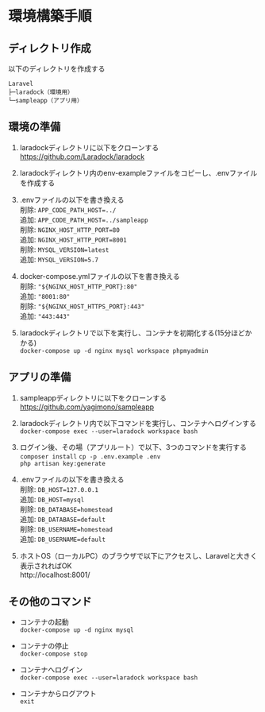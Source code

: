 # 環境構築手順

## ディレクトリ作成

以下のディレクトリを作成する
```
Laravel  
├─laradock（環境用）  
└─sampleapp（アプリ用）
```

## 環境の準備

1. laradockディレクトリに以下をクローンする  
https://github.com/Laradock/laradock

1. laradockディレクトリ内のenv-exampleファイルをコピーし、.envファイルを作成する

1. .envファイルの以下を書き換える  
削除: `APP_CODE_PATH_HOST=../`  
追加: `APP_CODE_PATH_HOST=../sampleapp`  
削除: `NGINX_HOST_HTTP_PORT=80`  
追加: `NGINX_HOST_HTTP_PORT=8001`  
削除: `MYSQL_VERSION=latest`  
追加: `MYSQL_VERSION=5.7`

1. docker-compose.ymlファイルの以下を書き換える  
削除: `"${NGINX_HOST_HTTP_PORT}:80"`  
追加: `"8001:80"`  
削除: `"${NGINX_HOST_HTTPS_PORT}:443"`  
追加: `"443:443"`

1. laradockディレクトリで以下を実行し、コンテナを初期化する(15分ほどかかる)  
`docker-compose up -d nginx mysql workspace phpmyadmin`

## アプリの準備

1. sampleappディレクトリに以下をクローンする  
https://github.com/yagimono/sampleapp

1. laradockディレクトリ内で以下コマンドを実行し、コンテナへログインする  
`docker-compose exec --user=laradock workspace bash`

1. ログイン後、その場（アプリルート）で以下、3つのコマンドを実行する 
`composer install` 
`cp -p .env.example .env`  
`php artisan key:generate`  

1. .envファイルの以下を書き換える  
削除: `DB_HOST=127.0.0.1`  
追加: `DB_HOST=mysql`  
削除: `DB_DATABASE=homestead`  
追加: `DB_DATABASE=default`  
削除: `DB_USERNAME=homestead`  
追加: `DB_USERNAME=default`

1. ホストOS（ローカルPC）のブラウザで以下にアクセスし、Laravelと大きく表示されればOK  
   http://localhost:8001/

## その他のコマンド

- コンテナの起動  
`docker-compose up -d nginx mysql`

- コンテナの停止  
`docker-compose stop`

- コンテナへログイン  
`docker-compose exec --user=laradock workspace bash`

- コンテナからログアウト  
`exit`
